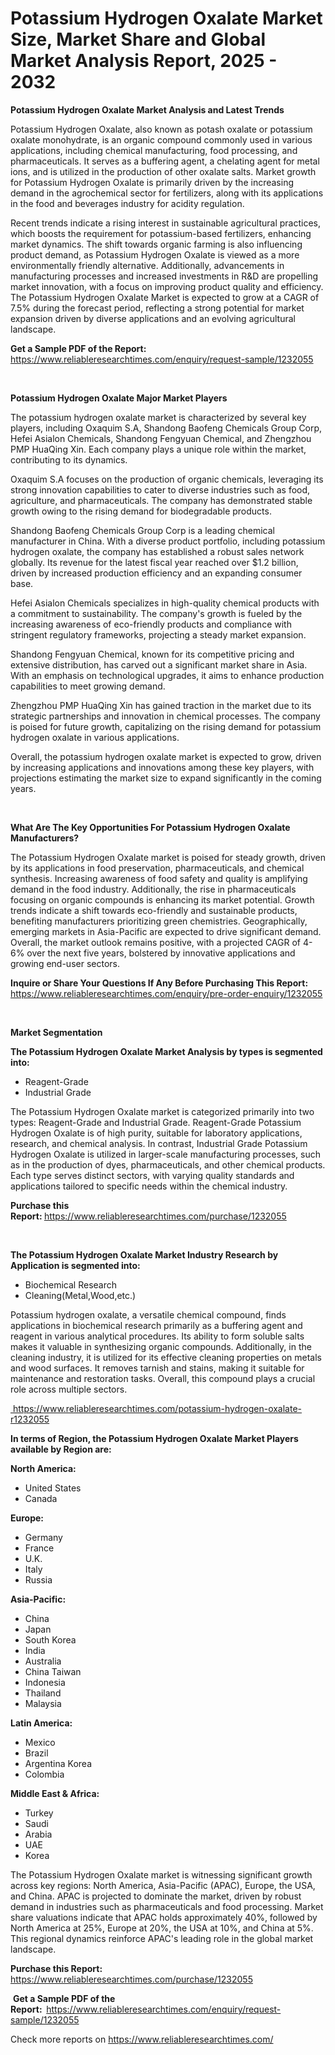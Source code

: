 <p><h1>Potassium Hydrogen Oxalate Market Size, Market Share and Global Market Analysis Report, 2025 - 2032</h1></p><p><strong>Potassium Hydrogen Oxalate Market Analysis and Latest Trends</strong></p>
<p><p>Potassium Hydrogen Oxalate, also known as potash oxalate or potassium oxalate monohydrate, is an organic compound commonly used in various applications, including chemical manufacturing, food processing, and pharmaceuticals. It serves as a buffering agent, a chelating agent for metal ions, and is utilized in the production of other oxalate salts. Market growth for Potassium Hydrogen Oxalate is primarily driven by the increasing demand in the agrochemical sector for fertilizers, along with its applications in the food and beverages industry for acidity regulation.</p><p>Recent trends indicate a rising interest in sustainable agricultural practices, which boosts the requirement for potassium-based fertilizers, enhancing market dynamics. The shift towards organic farming is also influencing product demand, as Potassium Hydrogen Oxalate is viewed as a more environmentally friendly alternative. Additionally, advancements in manufacturing processes and increased investments in R&D are propelling market innovation, with a focus on improving product quality and efficiency. The Potassium Hydrogen Oxalate Market is expected to grow at a CAGR of 7.5% during the forecast period, reflecting a strong potential for market expansion driven by diverse applications and an evolving agricultural landscape.</p></p>
<p><strong>Get a Sample PDF of the Report:&nbsp;</strong> <a href="https://www.reliableresearchtimes.com/enquiry/request-sample/1232055?utm_campaign=3584&utm_medium=2&utm_source=Github&utm_content=ia&utm_term=01042025&utm_id=potassium-hydrogen-oxalate">https://www.reliableresearchtimes.com/enquiry/request-sample/1232055</a></p>
<p>&nbsp;</p>
<p><strong>Potassium Hydrogen Oxalate Major Market Players</strong></p>
<p><p>The potassium hydrogen oxalate market is characterized by several key players, including Oxaquim S.A, Shandong Baofeng Chemicals Group Corp, Hefei Asialon Chemicals, Shandong Fengyuan Chemical, and Zhengzhou PMP HuaQing Xin. Each company plays a unique role within the market, contributing to its dynamics.</p><p>Oxaquim S.A focuses on the production of organic chemicals, leveraging its strong innovation capabilities to cater to diverse industries such as food, agriculture, and pharmaceuticals. The company has demonstrated stable growth owing to the rising demand for biodegradable products. </p><p>Shandong Baofeng Chemicals Group Corp is a leading chemical manufacturer in China. With a diverse product portfolio, including potassium hydrogen oxalate, the company has established a robust sales network globally. Its revenue for the latest fiscal year reached over $1.2 billion, driven by increased production efficiency and an expanding consumer base.</p><p>Hefei Asialon Chemicals specializes in high-quality chemical products with a commitment to sustainability. The company's growth is fueled by the increasing awareness of eco-friendly products and compliance with stringent regulatory frameworks, projecting a steady market expansion.</p><p>Shandong Fengyuan Chemical, known for its competitive pricing and extensive distribution, has carved out a significant market share in Asia. With an emphasis on technological upgrades, it aims to enhance production capabilities to meet growing demand.</p><p>Zhengzhou PMP HuaQing Xin has gained traction in the market due to its strategic partnerships and innovation in chemical processes. The company is poised for future growth, capitalizing on the rising demand for potassium hydrogen oxalate in various applications.</p><p>Overall, the potassium hydrogen oxalate market is expected to grow, driven by increasing applications and innovations among these key players, with projections estimating the market size to expand significantly in the coming years.</p></p>
<p>&nbsp;</p>
<p><strong>What Are The Key Opportunities For Potassium Hydrogen Oxalate Manufacturers?</strong></p>
<p><p>The Potassium Hydrogen Oxalate market is poised for steady growth, driven by its applications in food preservation, pharmaceuticals, and chemical synthesis. Increasing awareness of food safety and quality is amplifying demand in the food industry. Additionally, the rise in pharmaceuticals focusing on organic compounds is enhancing its market potential. Growth trends indicate a shift towards eco-friendly and sustainable products, benefiting manufacturers prioritizing green chemistries. Geographically, emerging markets in Asia-Pacific are expected to drive significant demand. Overall, the market outlook remains positive, with a projected CAGR of 4-6% over the next five years, bolstered by innovative applications and growing end-user sectors.</p></p>
<p><strong>Inquire or Share Your Questions If Any Before Purchasing This Report:</strong> <a href="https://www.reliableresearchtimes.com/enquiry/pre-order-enquiry/1232055?utm_campaign=3584&utm_medium=2&utm_source=Github&utm_content=ia&utm_term=01042025&utm_id=potassium-hydrogen-oxalate">https://www.reliableresearchtimes.com/enquiry/pre-order-enquiry/1232055</a></p>
<p>&nbsp;</p>
<p><strong>Market Segmentation</strong></p>
<p><strong>The Potassium Hydrogen Oxalate Market Analysis by types is segmented into:</strong></p>
<p><ul><li>Reagent-Grade</li><li>Industrial Grade</li></ul></p>
<p><p>The Potassium Hydrogen Oxalate market is categorized primarily into two types: Reagent-Grade and Industrial Grade. Reagent-Grade Potassium Hydrogen Oxalate is of high purity, suitable for laboratory applications, research, and chemical analysis. In contrast, Industrial Grade Potassium Hydrogen Oxalate is utilized in larger-scale manufacturing processes, such as in the production of dyes, pharmaceuticals, and other chemical products. Each type serves distinct sectors, with varying quality standards and applications tailored to specific needs within the chemical industry.</p></p>
<p><strong>Purchase this Report:&nbsp;</strong><a href="https://www.reliableresearchtimes.com/purchase/1232055?utm_campaign=3584&utm_medium=2&utm_source=Github&utm_content=ia&utm_term=01042025&utm_id=potassium-hydrogen-oxalate">https://www.reliableresearchtimes.com/purchase/1232055</a></p>
<p>&nbsp;</p>
<p><strong>The Potassium Hydrogen Oxalate Market Industry Research by Application is segmented into:</strong></p>
<p><ul><li>Biochemical Research</li><li>Cleaning(Metal,Wood,etc.)</li></ul></p>
<p><p>Potassium hydrogen oxalate, a versatile chemical compound, finds applications in biochemical research primarily as a buffering agent and reagent in various analytical procedures. Its ability to form soluble salts makes it valuable in synthesizing organic compounds. Additionally, in the cleaning industry, it is utilized for its effective cleaning properties on metals and wood surfaces. It removes tarnish and stains, making it suitable for maintenance and restoration tasks. Overall, this compound plays a crucial role across multiple sectors.</p></p>
<p><a href="https://www.reliableresearchtimes.com/potassium-hydrogen-oxalate-r1232055?utm_campaign=3584&utm_medium=2&utm_source=Github&utm_content=ia&utm_term=01042025&utm_id=potassium-hydrogen-oxalate">&nbsp;https://www.reliableresearchtimes.com/potassium-hydrogen-oxalate-r1232055</a></p>
<p><strong>In terms of Region, the Potassium Hydrogen Oxalate Market Players available by Region are:</strong></p>
<p>
    <p> <strong> North America: </strong>
        <ul>
            <li>United States</li>
            <li>Canada</li>
        </ul>
        </p> 
    <p> <strong> Europe: </strong>
        <ul>
            <li>Germany</li>
            <li>France</li>
            <li>U.K.</li>
            <li>Italy</li>
            <li>Russia</li>
        </ul>
        </p> 
    <p> <strong> Asia-Pacific: </strong>
        <ul>
            <li>China</li>
            <li>Japan</li>
            <li>South Korea</li>
            <li>India</li>
            <li>Australia</li>
            <li>China Taiwan</li>
            <li>Indonesia</li>
            <li>Thailand</li>
            <li>Malaysia</li>
        </ul>
        </p> 
    <p> <strong> Latin America: </strong>
        <ul>
            <li>Mexico</li>
            <li>Brazil</li>
            <li>Argentina Korea</li>
            <li>Colombia</li>
        </ul>
        </p> 
    <p> <strong> Middle East & Africa: </strong>
        <ul>
            <li>Turkey</li>
            <li>Saudi</li>
            <li>Arabia</li>
            <li>UAE</li>
            <li>Korea</li>
        </ul>
    </p>
    </p>
<p><p>The Potassium Hydrogen Oxalate market is witnessing significant growth across key regions: North America, Asia-Pacific (APAC), Europe, the USA, and China. APAC is projected to dominate the market, driven by robust demand in industries such as pharmaceuticals and food processing. Market share valuations indicate that APAC holds approximately 40%, followed by North America at 25%, Europe at 20%, the USA at 10%, and China at 5%. This regional dynamics reinforce APAC's leading role in the global market landscape.</p></p>
<p><strong>Purchase this Report: </strong><a href="https://www.reliableresearchtimes.com/purchase/1232055?utm_campaign=3584&utm_medium=2&utm_source=Github&utm_content=ia&utm_term=01042025&utm_id=potassium-hydrogen-oxalate">https://www.reliableresearchtimes.com/purchase/1232055</a></p>
<p>&nbsp;<strong>Get a Sample PDF of the Report:&nbsp;&nbsp;</strong><a href="https://www.reliableresearchtimes.com/enquiry/request-sample/1232055?utm_campaign=3584&utm_medium=2&utm_source=Github&utm_content=ia&utm_term=01042025&utm_id=potassium-hydrogen-oxalate">https://www.reliableresearchtimes.com/enquiry/request-sample/1232055</a></p>
<p><strong></strong></p>
<p>Check more reports on <a href="https://www.reliableresearchtimes.com/?utm_campaign=3584&utm_medium=2&utm_source=Github&utm_content=ia&utm_term=01042025&utm_id=potassium-hydrogen-oxalate">https://www.reliableresearchtimes.com/</a></p>